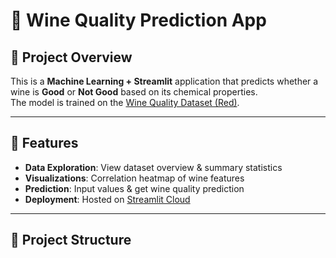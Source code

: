 # 🍷 Wine Quality Prediction App

## 📌 Project Overview
This is a **Machine Learning + Streamlit** application that predicts whether a wine is **Good** or **Not Good** based on its chemical properties.  
The model is trained on the [Wine Quality Dataset (Red)](https://archive.ics.uci.edu/ml/datasets/Wine+Quality).

---

## 🎯 Features
- **Data Exploration**: View dataset overview & summary statistics
- **Visualizations**: Correlation heatmap of wine features
- **Prediction**: Input values & get wine quality prediction
- **Deployment**: Hosted on [Streamlit Cloud](https://share.streamlit.io/)

---

## 📂 Project Structure
